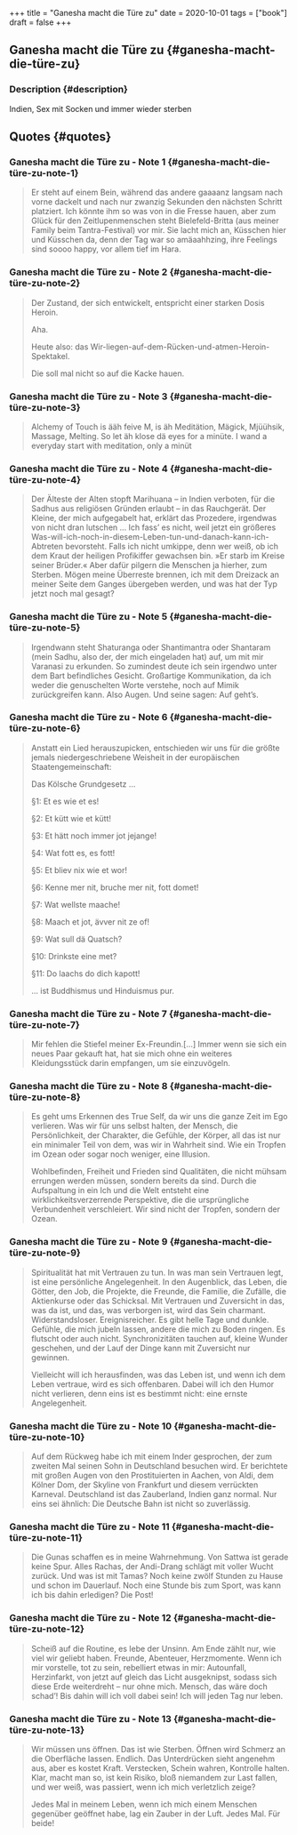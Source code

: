 +++
title = "Ganesha macht die Türe zu"
date = 2020-10-01
tags = ["book"]
draft = false
+++

## Ganesha macht die Türe zu {#ganesha-macht-die-türe-zu}


### Description {#description}

Indien, Sex mit Socken und immer wieder sterben


## Quotes {#quotes}


### Ganesha macht die Türe zu - Note 1 {#ganesha-macht-die-türe-zu-note-1}

> Er steht auf einem Bein, während das andere gaaaanz langsam nach vorne dackelt und nach nur zwanzig Sekunden den nächsten Schritt platziert. Ich könnte ihm so was von in die Fresse hauen, aber zum Glück für den Zeitlupenmenschen steht Bielefeld-Britta (aus meiner Family beim Tantra-Festival) vor mir. Sie lacht mich an, Küsschen hier und Küsschen da, denn der Tag war so amäaahhzing, ihre Feelings sind soooo happy, vor allem tief im Hara.


### Ganesha macht die Türe zu - Note 2 {#ganesha-macht-die-türe-zu-note-2}

> Der Zustand, der sich entwickelt, entspricht einer starken Dosis Heroin.
>
> Aha.
>
> Heute also: das Wir-liegen-auf-dem-Rücken-und-atmen-Heroin-Spektakel.
>
> Die soll mal nicht so auf die Kacke hauen.


### Ganesha macht die Türe zu - Note 3 {#ganesha-macht-die-türe-zu-note-3}

> Alchemy of Touch is ääh feive M, is äh Meditätion, Mägick, Mjüühsik, Massage, Melting. So let äh klose dä eyes for a minüte. I wand a everyday start with meditation, only a minüt


### Ganesha macht die Türe zu - Note 4 {#ganesha-macht-die-türe-zu-note-4}

> Der Älteste der Alten stopft Marihuana – in Indien verboten, für die Sadhus aus religiösen Gründen erlaubt – in das Rauchgerät. Der Kleine, der mich aufgegabelt hat, erklärt das Prozedere, irgendwas von nicht dran lutschen … Ich fass’ es nicht, weil jetzt ein größeres Was-will-ich-noch-in-diesem-Leben-tun-und-danach-kann-ich-Abtreten bevorsteht. Falls ich nicht umkippe, denn wer weiß, ob ich dem Kraut der heiligen Profikiffer gewachsen bin. »Er starb im Kreise seiner Brüder.« Aber dafür pilgern die Menschen ja hierher, zum Sterben. Mögen meine Überreste brennen, ich mit dem Dreizack an meiner Seite dem Ganges übergeben werden, und was hat der Typ jetzt noch mal gesagt?


### Ganesha macht die Türe zu - Note 5 {#ganesha-macht-die-türe-zu-note-5}

> Irgendwann steht Shaturanga oder Shantimantra oder Shantaram (mein Sadhu, also der, der mich eingeladen hat) auf, um mit mir Varanasi zu erkunden. So zumindest deute ich sein irgendwo unter dem Bart befindliches Gesicht. Großartige Kommunikation, da ich weder die genuschelten Worte verstehe, noch auf Mimik zurückgreifen kann. Also Augen. Und seine sagen: Auf geht’s.


### Ganesha macht die Türe zu - Note 6 {#ganesha-macht-die-türe-zu-note-6}

> Anstatt ein Lied herauszupicken, entschieden wir uns für die größte jemals niedergeschriebene Weisheit in der europäischen Staatengemeinschaft:
>
> Das Kölsche Grundgesetz …
>
> §1: Et es wie et es!
>
> §2: Et kütt wie et kütt!
>
> §3: Et hätt noch immer jot jejange!
>
> §4: Wat fott es, es fott!
>
> §5: Et bliev nix wie et wor!
>
> §6: Kenne mer nit, bruche mer nit, fott domet!
>
> §7: Wat wellste maache!
>
> §8: Maach et jot, ävver nit ze of!
>
> §9: Wat sull dä Quatsch?
>
> §10: Drinkste eine met?
>
> §11: Do laachs do dich kapott!
>
> … ist Buddhismus und Hinduismus pur.


### Ganesha macht die Türe zu - Note 7 {#ganesha-macht-die-türe-zu-note-7}

> Mir fehlen die Stiefel meiner Ex-Freundin.[...] Immer wenn sie sich ein neues Paar gekauft hat, hat sie mich ohne ein weiteres Kleidungsstück darin empfangen, um sie einzuvögeln.


### Ganesha macht die Türe zu - Note 8 {#ganesha-macht-die-türe-zu-note-8}

> Es geht ums Erkennen des True Self, da wir uns die ganze Zeit im Ego verlieren. Was wir für uns selbst halten, der Mensch, die Persönlichkeit, der Charakter, die Gefühle, der Körper, all das ist nur ein minimaler Teil von dem, was wir in Wahrheit sind. Wie ein Tropfen im Ozean oder sogar noch weniger, eine Illusion.
>
> Wohlbefinden, Freiheit und Frieden sind Qualitäten, die nicht mühsam errungen werden müssen, sondern bereits da sind. Durch die Aufspaltung in ein Ich und die Welt entsteht eine wirklichkeitsverzerrende Perspektive, die die ursprüngliche Verbundenheit verschleiert. Wir sind nicht der Tropfen, sondern der Ozean.


### Ganesha macht die Türe zu - Note 9 {#ganesha-macht-die-türe-zu-note-9}

> Spiritualität hat mit Vertrauen zu tun. In was man sein Vertrauen legt, ist eine persönliche Angelegenheit. In den Augenblick, das Leben, die Götter, den Job, die Projekte, die Freunde, die Familie, die Zufälle, die Aktienkurse oder das Schicksal. Mit Vertrauen und Zuversicht in das, was da ist, und das, was verborgen ist, wird das Sein charmant. Widerstandsloser. Ereignisreicher. Es gibt helle Tage und dunkle. Gefühle, die mich jubeln lassen, andere die mich zu Boden ringen. Es flutscht oder auch nicht. Synchronizitäten tauchen auf, kleine Wunder geschehen, und der Lauf der Dinge kann mit Zuversicht nur gewinnen.
>
> Vielleicht will ich herausfinden, was das Leben ist, und wenn ich dem Leben vertraue, wird es sich offenbaren. Dabei will ich den Humor nicht verlieren, denn eins ist es bestimmt nicht: eine ernste Angelegenheit.


### Ganesha macht die Türe zu - Note 10 {#ganesha-macht-die-türe-zu-note-10}

> Auf dem Rückweg habe ich mit einem Inder gesprochen, der zum zweiten Mal seinen Sohn in Deutschland besuchen wird. Er berichtete mit großen Augen von den Prostituierten in Aachen, von Aldi, dem Kölner Dom, der Skyline von Frankfurt und diesem verrückten Karneval. Deutschland ist das Zauberland, Indien ganz normal. Nur eins sei ähnlich: Die Deutsche Bahn ist nicht so zuverlässig.


### Ganesha macht die Türe zu - Note 11 {#ganesha-macht-die-türe-zu-note-11}

> Die Gunas schaffen es in meine Wahrnehmung. Von Sattwa ist gerade keine Spur. Alles Rachas, der Andi-Drang schlägt mit voller Wucht zurück. Und was ist mit Tamas? Noch keine zwölf Stunden zu Hause und schon im Dauerlauf. Noch eine Stunde bis zum Sport, was kann ich bis dahin erledigen? Die Post!


### Ganesha macht die Türe zu - Note 12 {#ganesha-macht-die-türe-zu-note-12}

> Scheiß auf die Routine, es lebe der Unsinn. Am Ende zählt nur, wie viel wir geliebt haben. Freunde, Abenteuer, Herzmomente. Wenn ich mir vorstelle, tot zu sein, rebelliert etwas in mir: Autounfall, Herzinfarkt, von jetzt auf gleich das Licht ausgeknipst, sodass sich diese Erde weiterdreht – nur ohne mich. Mensch, das wäre doch schad’! Bis dahin will ich voll dabei sein! Ich will jeden Tag nur leben.


### Ganesha macht die Türe zu - Note 13 {#ganesha-macht-die-türe-zu-note-13}

> Wir müssen uns öffnen. Das ist wie Sterben. Öffnen wird Schmerz an die Oberfläche lassen. Endlich. Das Unterdrücken sieht angenehm aus, aber es kostet Kraft. Verstecken, Schein wahren, Kontrolle halten. Klar, macht man so, ist kein Risiko, bloß niemandem zur Last fallen, und wer weiß, was passiert, wenn ich mich verletzlich zeige?
>
> Jedes Mal in meinem Leben, wenn ich mich einem Menschen gegenüber geöffnet habe, lag ein Zauber in der Luft. Jedes Mal. Für beide!
